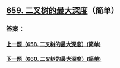 ## [659. 二叉树的最大深度](https://leetcode-cn.com/problems/merge-two-sorted-lists/)（简单）





### 答案：



#### [上一题（658. 二叉树的最大深度）(简单)](https://github.com/sdwwld/leetCode/blob/master/src/main/java/com/wld/java/leetcode/leetCode0658.md)

#### [下一题（660. 二叉树的最大深度）(简单)](https://github.com/sdwwld/leetCode/blob/master/src/main/java/com/wld/java/leetcode/leetCode0660.md)